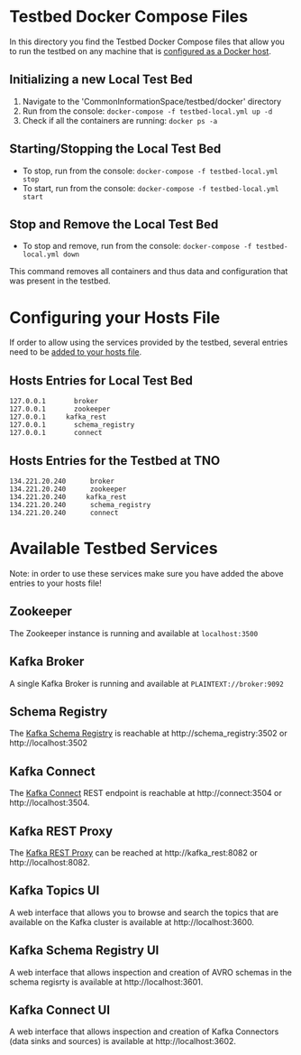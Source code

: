 # Testbed Docker Compose Files

In this directory you find the Testbed Docker Compose files that allow you to run the testbed on any machine that is [configured as a Docker host](https://docs.docker.com/engine/installation/).

## Initializing a new Local Test Bed

1. Navigate to the 'CommonInformationSpace/testbed/docker' directory
2. Run from the console: `docker-compose -f testbed-local.yml up -d`
3. Check if all the containers are running: `docker ps -a`

## Starting/Stopping the Local Test Bed

* To stop, run from the console: `docker-compose -f testbed-local.yml stop`
* To start, run from the console: `docker-compose -f testbed-local.yml start`

##  Stop and Remove the Local Test Bed

* To stop and remove, run from the console: `docker-compose -f testbed-local.yml down`

This command removes all containers and thus data and configuration that was present in the testbed.

# Configuring your Hosts File

If order to allow using the services provided by the testbed, several entries need to be [added to your hosts file](https://www.howtogeek.com/howto/27350/beginner-geek-how-to-edit-your-hosts-file/).

## Hosts Entries for Local Test Bed

```
127.0.0.1	    broker
127.0.0.1	    zookeeper
127.0.0.1     kafka_rest
127.0.0.1	    schema_registry
127.0.0.1	    connect
```
## Hosts Entries for the Testbed at TNO

```
134.221.20.240	    broker
134.221.20.240	    zookeeper
134.221.20.240     kafka_rest
134.221.20.240	    schema_registry
134.221.20.240	    connect
```

# Available Testbed Services

Note: in order to use these services make sure you have added the above entries to your hosts file!

## Zookeeper

The Zookeeper instance is running and available at `localhost:3500`

## Kafka Broker

A single Kafka Broker is running and available at `PLAINTEXT://broker:9092`

## Schema Registry

The [Kafka Schema Registry](https://docs.confluent.io/current/schema-registry/docs/index.html) is reachable at http://schema_registry:3502 or http://localhost:3502

## Kafka Connect

The [Kafka Connect](https://docs.confluent.io/current/connect/index.html) REST endpoint is reachable at http://connect:3504 or http://localhost:3504.

## Kafka REST Proxy

The [Kafka REST Proxy](https://docs.confluent.io/current/kafka-rest/docs/index.html) can be reached at http://kafka_rest:8082 or http://localhost:8082.

## Kafka Topics UI

A web interface that allows you to browse and search the topics that are available on the Kafka cluster is available at http://localhost:3600.

## Kafka Schema Registry UI

A web interface that allows inspection and creation of AVRO schemas in the schema regisrty is available at http://localhost:3601.

## Kafka Connect UI

A web interface that allows inspection and creation of Kafka Connectors (data sinks and sources) is available at http://localhost:3602.
